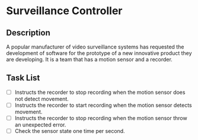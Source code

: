 # Surveillance Controller

## Description
A popular manufacturer of video surveillance systems has requested the development of software for the prototype of a new
innovative product they are developing. It is a team that has a motion sensor and a recorder.

## Task List
- [ ] Instructs the recorder to stop recording when the motion sensor does not detect movement.
- [ ] Instructs the recorder to start recording when the motion sensor detects movement.
- [ ] Instructs the recorder to stop recording when the motion sensor throw an unexpected error.
- [ ] Check the sensor state one time per second.
